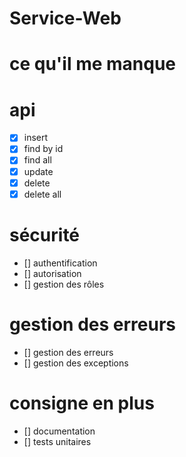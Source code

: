 # Service-Web

# ce qu'il me manque

# api
- [x] insert
- [x] find by id
- [x] find all
- [x] update
- [x] delete
- [x] delete all

# sécurité

- [] authentification
- [] autorisation
- [] gestion des rôles

# gestion des erreurs

- [] gestion des erreurs
- [] gestion des exceptions

# consigne en plus 

- [] documentation
- [] tests unitaires

